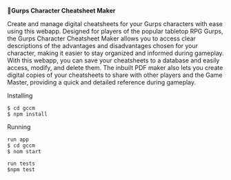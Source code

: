 <b>Gurps Character Cheatsheet Maker</b>
<br/>

Create and manage digital cheatsheets for your Gurps characters with ease using this webapp. Designed for players of the popular tabletop RPG Gurps, the Gurps Character Cheatsheet Maker allows you to access clear descriptions of the advantages and disadvantages chosen for your character, making it easier to stay organized and informed during gameplay.
With this webapp, you can save your cheatsheets to a database and easily access, modify, and delete them. The inbuilt PDF maker also lets you create digital copies of your cheatsheets to share with other players and the Game Master, providing a quick and detailed reference during gameplay.

Installing

```console
$ cd gccm
$ npm install
```

Running

```console
run app
$ cd gccm
$ nom start

run tests
$npm test
```
